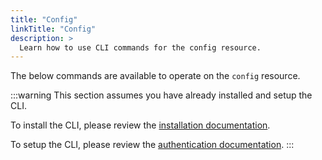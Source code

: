 ```yaml
---
title: "Config"
linkTitle: "Config"
description: >
  Learn how to use CLI commands for the config resource.
---
```


The below commands are available to operate on the `config` resource.

:::warning
This section assumes you have already installed and setup the CLI.

To install the CLI, please review the [installation documentation](/docs/reference/cli/install.md).

To setup the CLI, please review the [authentication documentation](/docs/reference/cli/authentication.md).
:::

